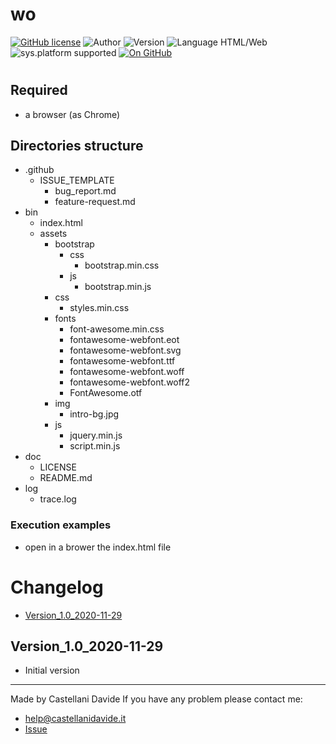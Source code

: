 # wo
[![GitHub license](https://img.shields.io/badge/licence-GNU-green?style=flat)](https://github.com/CastellaniDavide/cpp-wo/blob/master/LICENSE) ![Author](https://img.shields.io/badge/author-Castellani%20Davide-green?style=flat) ![Version](https://img.shields.io/badge/version-v1.0-blue?style=flat) ![Language HTML/Web](https://img.shields.io/badge/language-HTML/Web-yellowgreen?style=flat) ![sys.platform supported](https://img.shields.io/badge/OS%20platform%20supported-All-blue?style=flat) [![On GitHub](https://img.shields.io/badge/on%20GitHub-True-green?style=flat&logo=github)](https://github.com/CastellaniDavide/wo)

# 


## Required
 - a browser (as Chrome)
 
## Directories structure
 - .github
   - ISSUE_TEMPLATE
     - bug_report.md
     - feature-request.md
 - bin
   - index.html
   - assets
     - bootstrap
       - css
         - bootstrap.min.css
       - js
         - bootstrap.min.js
     - css
       - styles.min.css
     - fonts
       - font-awesome.min.css
       - fontawesome-webfont.eot
       - fontawesome-webfont.svg
       - fontawesome-webfont.ttf
       - fontawesome-webfont.woff
       - fontawesome-webfont.woff2
       - FontAwesome.otf
     - img
       - intro-bg.jpg
     - js
       - jquery.min.js
       - script.min.js
 - doc
   - LICENSE
   - README.md
 - log
	 - trace.log
   
### Execution examples
 - open in a brower the index.html file

# Changelog
 - [Version_1.0_2020-11-29](#Version_10_2020-11-29)

## Version_1.0_2020-11-29
 - Initial version

---
Made by Castellani Davide 
If you have any problem please contact me:
- help@castellanidavide.it
- [Issue](https://github.com/CastellaniDavide/wo/issues)
